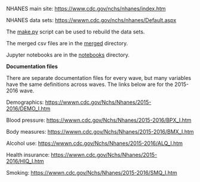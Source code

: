 NHANES main site: https://www.cdc.gov/nchs/nhanes/index.htm

NHANES data sets: https://wwwn.cdc.gov/nchs/nhanes/Default.aspx

The [make.py](https://github.com/kshedden/statswpy/blob/master/NHANES/make.py) script can be used to rebuild the data sets.

The merged csv files are in the
[merged](https://github.com/kshedden/statswpy/tree/master/merged) directory.

Jupyter notebooks are in the
[notebooks](https://github.com/kshedden/statswpy/tree/master/notebooks) directory.

__Documentation files__

There are separate documentation files for every wave, but many variables have the same
definitions across waves.  The links below are for the 2015-2016 wave.

Demographics: https://wwwn.cdc.gov/Nchs/Nhanes/2015-2016/DEMO_I.htm

Blood pressure: https://wwwn.cdc.gov/Nchs/Nhanes/2015-2016/BPX_I.htm

Body measures: https://wwwn.cdc.gov/Nchs/Nhanes/2015-2016/BMX_I.htm

Alcohol use: https://wwwn.cdc.gov/Nchs/Nhanes/2015-2016/ALQ_I.htm

Health insurance: https://wwwn.cdc.gov/Nchs/Nhanes/2015-2016/HIQ_I.htm

Smoking: https://wwwn.cdc.gov/Nchs/Nhanes/2015-2016/SMQ_I.htm